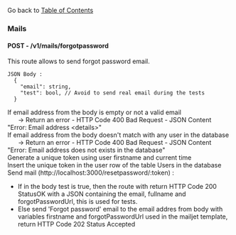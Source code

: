 Go back to [Table of Contents](../../../)

### Mails
#### POST - /v1/mails/forgotpassword
This route allows to send forgot password email.
```
JSON Body :
  {
    "email": string,
    "test": bool, // Avoid to send real email during the tests
  }
```
If email address from the body is empty or not a valid email  
&nbsp;&nbsp;&nbsp;&nbsp;&nbsp;&nbsp;-> Return an error - HTTP Code 400 Bad Request - JSON Content "Error: Email address \<details\>"  
If email address from the body doesn't match with any user in the database  
&nbsp;&nbsp;&nbsp;&nbsp;&nbsp;&nbsp;-> Return an error - HTTP Code 400 Bad Request - JSON Content "Error: Email address does not exists in the database"  
Generate a unique token using user firstname and current time  
Insert the unique token in the user row of the table Users in the database  
Send mail (http://localhost:3000/resetpassword/:token) :
- If in the body test is true, then the route with return HTTP Code 200 StatusOK with a JSON containing the email, fullname and forgotPasswordUrl, this is used for tests.
- Else send 'Forgot password' email to the email addres from body with variables firstname and forgotPasswordUrl used in the mailjet template, return HTTP Code 202 Status Accepted
